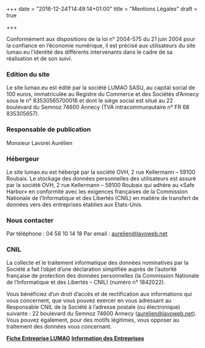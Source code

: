 +++
date = "2016-12-24T14:49:14+01:00"
title = "Mentions Légales"
draft = true

+++

Conformément aux dispositions de la loi n° 2004-575 du 21 juin 2004 pour la confiance en l’économie numérique, il est précisé aux utilisateurs du site lumao.eu l’identité des différents intervenants dans le cadre de sa réalisation et de son suivi.

### Edition du site

Le site lumao.eu est édité par la société LUMAO SASU, au capital social de 100 euros, immatriculée au Registre du Commerce et des Sociétés d’Annecy sous le n° 83530565700016 et dont le siège social est situé au 22 boulevard du Semnoz 74600 Annecy (TVA intracommunautaire n° FR 68 835305657).

### Responsable de publication

Monsieur Lavorel Aurélien

### Hébergeur

Le site lumao.eu est hébergé par la société OVH, 2 rue Kellermann – 59100 Roubaix. Le stockage des données personnelles des utilisateurs est assuré par la société OVH, 2 rue Kellermann – 59100 Roubaix qui adhère au «Safe Harbor» en conformité avec les exigences françaises de la Commission Nationale de l’Informatique et des Libertés (CNIL) en matière de transfert de données vers des entreprises établies aux Etats-Unis.

### Nous contacter

Par téléphone : 04 58 10 14 18
Par email : aurelien@lavoweb.net

### CNIL

La collecte et le traitement informatique des données nominatives par la Société a fait l’objet d’une déclaration simplifiée auprès de l’autorité française de protection des données personnelles (la Commission Nationale de l’Informatique et des Libertés – CNIL) (numéro n° 1842022).

Vous bénéficiez d’un droit d’accès et de rectification aux informations qui vous concernent, que vous pouvez exercer en vous adressant au Responsable CNIL de la Société à l’adresse postale (ou électronique) suivante : 22 boulevard du Semnoz 74600 Annecy (aurelien@lavoweb.net). Vous pouvez également, pour des motifs légitimes, vous opposer au traitement des données vous concernant.

<a href="https://www.verif.com/societe/LUMAO-835305657/" target="_blank" title="Fiche Entreprise LUMAO"><strong>Fiche Entreprise LUMAO</strong></a> <a href="https://www.verif.com/" target="_blank" title="Information des Entreprises"><strong>Information des Entreprises</strong></a>